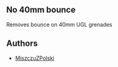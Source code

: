 ## No 40mm bounce

Removes bounce on 40mm UGL grenades

## Authors

- [MiszczuZPolski](https://github.com/MiszczuZPolski)